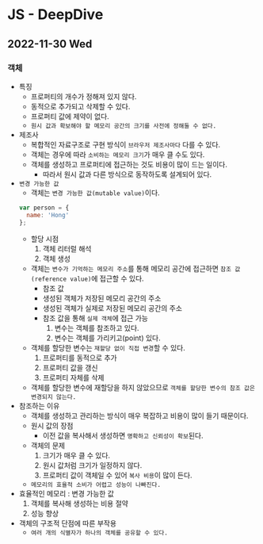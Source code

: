 # JS - DeepDive
## 2022-11-30 Wed

### 객체

* 특징
  * 프로퍼티의 개수가 정해져 있지 않다.
  * 동적으로 추가되고 삭제할 수 있다.
  * 프로퍼티 값에 제약이 없다.
  * `원시 값과 확보해야 할 메모리 공간의 크기를 사전에 정해둘 수 없다.`
* 제조사
  * 복합적인 자료구조로 구현 방식이 `브라우저 제조사마다` 다를 수 있다.
  * 객체는 경우에 따라 `소비하는 메모리 크기`가 매우 클 수도 있다.
  * 객체를 생성하고 프로퍼티에 접근하는 것도 비용이 많이 드는 일이다.
    * 따라서 원시 값과 다른 방식으로 동작하도록 설계되어 있다.
* `변경 가능한 값`
  * 객체는 `변경 가능한 값(mutable value)`이다.
  ```javascript
  var person = {
    name: 'Hong'
  };
  ```
  * 할당 시점
    1. 객체 리터럴 해석
    2. 객체 생성
  * 객체는 `변수가 기억하는 메모리 주소`를 통해 메모리 공간에 접근하면 `참조 값(reference value)`에 접근할 수 있다.
    * 참조 값
    * 생성된 객체가 저장된 메모리 공간의 주소
    * 생성된 객체가 실제로 저장된 메모리 공간의 주소
    * 참조 값을 통해 `실제 객체`에 접근 가능
        1. 변수는 객체를 참조하고 있다.
        2. 변수는 객체를 가리키고(point) 있다.
   * 객체를 할당한 변수는 `재할당 없이 직접 변경`할 수 있다.
      1. 프로퍼티를 동적으로 추가
      2. 프로퍼티 값을 갱신
      3. 프로퍼티 자체를 삭제
   * 객체를 할당한 변수에 재할당을 하지 않았으므로 `객체를 할당한 변수의 참조 값은 변경되지 않는다.`
* 참조하는 이유
  * 객체를 생성하고 관리하는 방식이 매우 복잡하고 비용이 많이 들기 때문이다.
  * 원시 값의 장점
      * 이전 값을 복사해서 생성하면 `명확하고 신뢰성이 확보`된다.
  * 객체의 문제  
    1. 크기가 매우 클 수 있다.
    2. 원시 값처럼 크기가 일정하지 않다.
    3. 프로퍼티 값이 객체일 수 있어 `복사 비용`이 많이 든다.
  * `메모리의 효율적 소비가 어렵고 성능이 나빠진다.`
* 효율적인 메모리 : 변경 가능한 값
  1. 객체를 복사해 생성하는 비용 절약
  2. 성능 향상
* 객체의 구조적 단점에 따른 부작용
  * `여러 개의 식별자가 하나의 객체를 공유할 수 있다.`